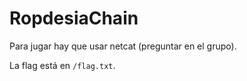 # RopdesiaChain

Para jugar hay que usar netcat (preguntar en el grupo).

La flag está en `/flag.txt`.
